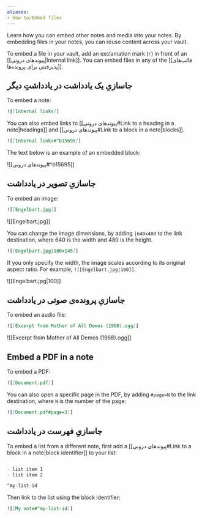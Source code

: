 ```yaml
---
aliases: 
- How to/Embed files
---
```

Learn how you can embed other notes and media into your notes. By embedding files in your notes, you can reuse content across your vault.

To embed a file in your vault, add an exclamation mark (`!`) in front of an [[پیوندهای درونی|Internal link]]. You can embed files in any of the [[قالب‌های پذیرفتنی برای پرونده‌ها]].

## جاسازیِ یک یادداشت در یادداشتِ دیگر

To embed a note:

```md
![[Internal links]]
```

You can also embed links to [[پیوندهای درونی#Link to a heading in a note|headings]] and [[پیوندهای درونی#Link to a block in a note|blocks]].

```md
![[Internal links#^b15695]]
```

The text below is an example of an embedded block:

![[پیوندهای درونی#^b15695]]

## جاسازیِ تصویر در یادداشت

To embed an image:

```md
![[Engelbart.jpg]]
```

![[Engelbart.jpg]]

You can change the image dimensions, by adding `|640x480` to the link destination, where 640 is the width and 480 is the height.

```md
![[Engelbart.jpg|100x145]]
```

If you only specify the width, the image scales according to its original aspect ratio. For example, `![[Engelbart.jpg|100]]`.

![[Engelbart.jpg|100]]

## جاسازیِ پرونده‌ی صوتی در یادداشت

To embed an audio file:

```md
![[Excerpt from Mother of All Demos (1968).ogg]]
```

![[Excerpt from Mother of All Demos (1968).ogg]]

## Embed a PDF in a note

To embed a PDF:

```md
![[Document.pdf]]
```

You can also open a specific page in the PDF, by adding `#page=N` to the link destination, where `N` is the number of the page:

```md
![[Document.pdf#page=3]]
```
## جاسازیِ فهرست در یادداشت

To embed a list from a different note, first add a [[پیوندهای درونی#Link to a block in a note|block identifier]] to your list:

```md

- list item 1
- list item 2

^my-list-id
```

Then link to the list using the block identifier:

```md
![[My note#^my-list-id]]
```